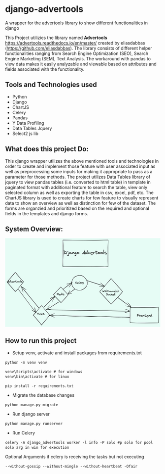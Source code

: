 # django-advertools
A wrapper for the advertools library to show different functionalities in django

This Project utilizies the library named **Advertools** https://advertools.readthedocs.io/en/master/ created by eliasdabbas (https://github.com/eliasdabbas). The library consists of different helper functionalities ranging from Search Engine Optimization (SEO), Search Engine Marketing (SEM), Text Analysis. The workaround with pandas to view data makes it easily analyzable and viewable based on attributes and fields associated with the functionality.

## Tools and Technologies used
- Python
- Django
- ChartJS
- Celery 
- Pandas 
- Y Data Profiling
- Data Tables Jquery
- Select2 js lib


## What does this project Do:

This django wrapper utilizes the above mentioned tools and technologies in order to create and implement those feature with user associated input as well as preprocessing some inputs for making it appropriate to pass as a parameter for those methods. The project utilizes Data Tables library of jquery to view pandas tables (i.e. converted to html table) in template in paginated format with additional feature to search the table, view only selected column as well as exporting the table in csv, excel, pdf, etc. The ChartJS library is used to create charts for few feature to visually represent data to show an overview as well as distinction for few of the dataset. The forms are organzied and prioritized based on the required and optional fields in the templates and django forms.


## System Overview:

![plot](./sysdesign.png)


## How to run this project

- Setup venv, activate and install packages from requirements.txt
```
python -m venv venv
```
```
venv\Scripts\activate # for windows
venv\bin\activate # for linux
```
```
pip install -r requirements.txt
```

- Migrate the database changes
```
python manage.py migrate
```

- Run django server
```
python manage.py runserver
```

- Run Celery
```
celery -A django_advertools worker -l info -P solo #p solo for pool solo arg in win for execution
```

Optional Arguments if celery is receiving the tasks but not executing
```
--without-gossip --without-mingle --without-heartbeat -Ofair
```
